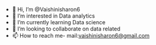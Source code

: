- 👋 Hi, I’m @Vaishinisharon6
- 👀 I’m interested in Data analytics
- 🌱 I’m currently learning Data science
- 💞️ I’m looking to collaborate on data related
- 📫 How to reach me- mail:vaishinisharon6@gmail.com

<!---
Vaishinisharon6/Vaishinisharon6 is a ✨ special ✨ repository because its `README.md` (this file) appears on your GitHub profile.
You can click the Preview link to take a look at your changes.
--->

